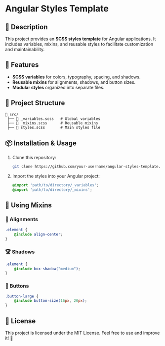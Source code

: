 # Angular Styles Template

## 📌 Description
This project provides an **SCSS styles template** for Angular applications. It includes variables, mixins, and reusable styles to facilitate customization and maintainability.

## 🚀 Features
- **SCSS variables** for colors, typography, spacing, and shadows.
- **Reusable mixins** for alignments, shadows, and button sizes.
- **Modular styles** organized into separate files.

## 📁 Project Structure
```
📂 src/
 ├── 📄 _variables.scss   # Global variables
 ├── 📄 _mixins.scss      # Reusable mixins
 ├── 📄 styles.scss       # Main styles file
```

## 📦 Installation & Usage
1. Clone this repository:
   ```sh
   git clone https://github.com/your-username/angular-styles-template.git
   ```
2. Import the styles into your Angular project:
   ```scss
   @import 'path/to/directory/_variables';
   @import 'path/to/directory/_mixins';
   ```

## 🎨 Using Mixins
### 📌 Alignments
```scss
.element {
    @include align-center;
}
```

### 🏆 Shadows
```scss
.element {
    @include box-shadow("medium");
}
```

### 🔘 Buttons
```scss
.button-large {
    @include button-size(16px, 20px);
}
```

## 📜 License
This project is licensed under the MIT License. Feel free to use and improve it! 🚀


